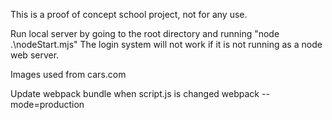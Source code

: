This is a proof of concept school project, not for any use.

Run local server by going to the root directory and running "node .\nodeStart.mjs"
The login system will not work if it is not running as a node web server.

Images used from cars.com

Update webpack bundle when script.js is changed
webpack --mode=production